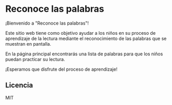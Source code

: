 # Reconoce las palabras

¡Bienvenido a "Reconoce las palabras"!

Este sitio web tiene como objetivo ayudar a los niños en su proceso de aprendizaje de la lectura mediante el reconocimiento de las palabras que se muestran en pantalla.

En la página principal encontrarás una lista de palabras para que los niños puedan practicar su lectura.

¡Esperamos que disfrute del proceso de aprendizaje!

## Licencia

MIT
